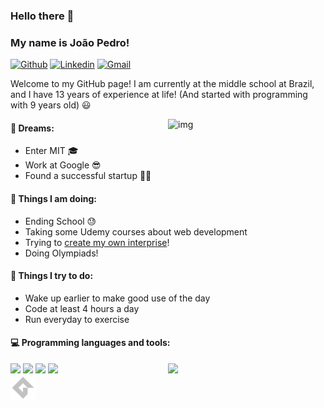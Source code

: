 ### Hello there 👋 
### My name is João Pedro!

[![Github](https://img.shields.io/badge/-Github-000?style=flat&logo=Github&logoColor=white)](https://github.com/theortsac)
[![Linkedin](https://img.shields.io/badge/-LinkedIn-blue?style=flat&logo=Linkedin&logoColor=white)](https://www.linkedin.com/in/jo%C3%A3o-pedro-castro-24787520b/)
[![Gmail](https://img.shields.io/badge/-Gmail-c14438?style=flat&logo=Gmail&logoColor=white)](mailto:jpgcdc@gmail.com)

Welcome to my GitHub page! I am currently at the middle school at Brazil, and I have 13 years of experience at life! (And started with programming with 9 years old)  😃

<img align="right" alt="img" src="https://raw.githubusercontent.com/laudep/code-gif-generator/master/docs/img/generating.gif" width="50%" height="auto" />

#### 🚀 Dreams:
- Enter MIT 🎓
- Work at Google 😎
- Found a successful startup 🐱‍💻

#### 🌱 Things I am doing: 
- Ending School 😓
- Taking some Udemy courses about web development
- Trying to [create my own interprise](https://tipz.stream)!
- Doing Olympiads!

#### 🤷 Things I try to do:
- Wake up earlier to make good use of the day
- Code at least 4 hours a day
- Run everyday to exercise

#### :computer: Programming languages and tools: 
<p>
	<img width="50%" align="right" src="https://github-readme-stats.vercel.app/api?username=theortsac&show_icons=true&hide_border=true" />
	<code><img width="6%" src="https://upload.wikimedia.org/wikipedia/commons/thumb/3/38/HTML5_Badge.svg/600px-HTML5_Badge.svg.png"></code>
	<code><img width="6%" src="https://image.flaticon.com/icons/png/512/732/732190.png"></code>
	<code><img width="7%" src="https://upload.wikimedia.org/wikipedia/commons/thumb/9/99/Unofficial_JavaScript_logo_2.svg/480px-Unofficial_JavaScript_logo_2.svg.png"></code>
	<code><img width="7%" src="https://www.vectorlogo.zone/logos/python/python-icon.svg"></code>
	<br>
	<code><img width="8%" src="https://raw.githubusercontent.com/vscode-icons/vscode-icons/c7a9e3c69a2af799d9ba8693819794718e194956/icons/file_type_gamemaker2.svg">
</code>
</p>

